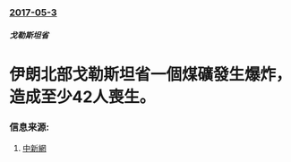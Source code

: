 ### [2017-05-3](/news/2017/05/3/index.md)

##### 戈勒斯坦省
# 伊朗北部戈勒斯坦省一個煤礦發生爆炸，造成至少42人喪生。 




### 信息来源:

1. [中新網](http://www.chinanews.com/gj/2017/05-09/8219483.shtml)
